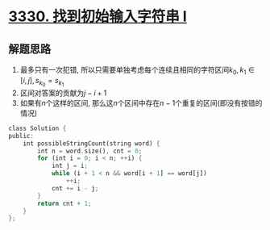 # [3330. 找到初始输入字符串 I](https://leetcode.cn/problems/find-the-original-typed-string-i/)

## 解题思路

1. 最多只有一次犯错, 所以只需要单独考虑每个连续且相同的字符区间$k_0, k_1 \in [i, j], s_{k_0} = s_{k_1}$
2. 区间对答案的贡献为$j - i + 1$
3. 如果有$n$个这样的区间, 那么这$n$个区间中存在$n - 1$个重复的区间(即没有按错的情况)

```rust
class Solution {
public:
    int possibleStringCount(string word) {
        int n = word.size(), cnt = 0;
        for (int i = 0; i < n; ++i) {
            int j = i;
            while (i + 1 < n && word[i + 1] == word[j])
                ++i;
            cnt += i - j;
        }
        return cnt + 1;
    }
};
```

